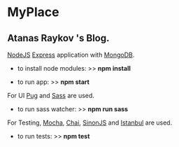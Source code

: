 # MyPlace
## Atanas Raykov 's Blog.

[NodeJS](https://nodejs.org/ "NodeJS") [Express](https://expressjs.com/ "Express") application with [MongoDB](https://www.mongodb.com/ "MongoDB").

- to install node modules: >> **npm install**

- to run app: >> **npm start**

For UI [Pug](https://pugjs.org/ "Pug") and [Sass](http://sass-lang.com/ "Sass") are used.

- to run sass watcher: >> **npm run sass**

For Testing, [Mocha](https://mochajs.org/ "Mocha"), [Chai](http://chaijs.com/ "Chai"), [SinonJS](http://sinonjs.org/ "SinonJS") and [Istanbul](https://www.npmjs.com/package/istanbul/ "Istanbul") are used.

- to run tests: >> **npm test**
